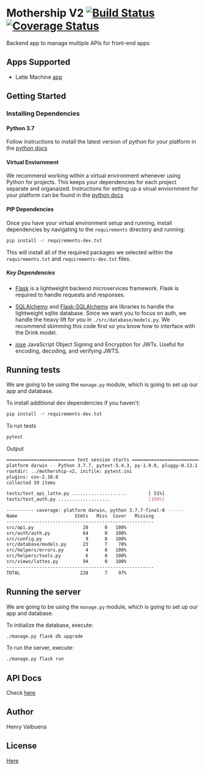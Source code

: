 # Mothership V2 [![Build Status](https://travis-ci.org/henryvalbuena/mothership-v2.svg?branch=master)](https://travis-ci.org/henryvalbuena/mothership-v2)[![Coverage Status](https://coveralls.io/repos/github/henryvalbuena/mothership-v2/badge.svg?branch=master)](https://coveralls.io/github/henryvalbuena/mothership-v2?branch=master)
Backend app to manage multiple APIs for front-end apps

## Apps Supported
- Latte Machine [app](https://github.com/henryvalbuena/latte-machine)

## Getting Started

### Installing Dependencies

#### Python 3.7

Follow instructions to install the latest version of python for your platform in the [python docs](https://docs.python.org/3/using/unix.html#getting-and-installing-the-latest-version-of-python)

#### Virtual Enviornment

We recommend working within a virtual environment whenever using Python for projects. This keeps your dependencies for each project separate and organaized. Instructions for setting up a virual enviornment for your platform can be found in the [python docs](https://packaging.python.org/guides/installing-using-pip-and-virtual-environments/)

#### PIP Dependencies

Once you have your virtual environment setup and running, install dependencies by navigating to the `requirements` directory and running:

```bash
pip install -r requirements-dev.txt
```

This will install all of the required packages we selected within the `requirements.txt` and `requirements-dev.txt` files.

##### Key Dependencies

- [Flask](http://flask.pocoo.org/)  is a lightweight backend microservices framework. Flask is required to handle requests and responses.

- [SQLAlchemy](https://www.sqlalchemy.org/) and [Flask-SQLAlchemy](https://flask-sqlalchemy.palletsprojects.com/en/2.x/) are libraries to handle the lightweight sqlite database. Since we want you to focus on auth, we handle the heavy lift for you in `./src/database/models.py`. We recommend skimming this code first so you know how to interface with the Drink model.

- [jose](https://python-jose.readthedocs.io/en/latest/) JavaScript Object Signing and Encryption for JWTs. Useful for encoding, decoding, and verifying JWTS.

## Running tests

We are going to be using the `manage.py` module, which is going to set up our app and database.

To install additional dev dependencies if you haven't:

```bash
pip install -r requirements-dev.txt
```

To run tests

```bash
pytest
```
Output

```bash
========================= test session starts ==========================
platform darwin -- Python 3.7.7, pytest-5.4.3, py-1.9.0, pluggy-0.13.1
rootdir: ../mothership-v2, inifile: pytest.ini
plugins: cov-2.10.0
collected 39 items

tests/test_api_latte.py ....................        [ 51%]
tests/test_auth.py ...................              [100%]

---------- coverage: platform darwin, python 3.7.7-final-0 ------
Name                     Stmts   Miss  Cover   Missing
------------------------------------------------------
src/api.py                  28      0   100%
src/auth/auth.py            64      0   100%
src/config.py                9      0   100%
src/database/models.py      23      7    70%
src/helpers/errors.py        4      0   100%
src/helpers/tools.py         6      0   100%
src/views/lattes.py         94      0   100%
------------------------------------------------------
TOTAL                      228      7    97%
```

## Running the server

We are going to be using the `manage.py` module, which is going to set up our app and database.

To initialize the database, execute:

```bash
./manage.py flask db upgrade
```

To run the server, execute:

```bash
./manage.py flask run
```

## API Docs

Check [here](https://github.com/henryvalbuena/mothership-v2/blob/master/api_docs/latte_machine/README.md)

## Author

Henry Valbuena

## License

[Here](https://github.com/henryvalbuena/mothership-v2/blob/master/LICENSE)
